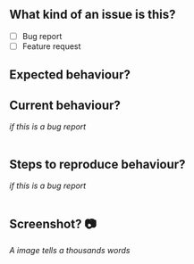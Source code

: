 ## What kind of an issue is this?

- [ ] Bug report
- [ ] Feature request

## Expected behaviour?

## Current behaviour?
*if this is a bug report*  
<br/>

## Steps to reproduce behaviour?
*if this is a bug report*  
<br/>

## Screenshot?  📷
*A image tells a thousands words*
